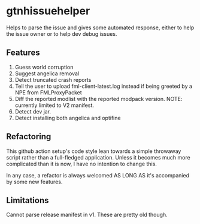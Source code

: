 # gtnhissuehelper

Helps to parse the issue and gives some automated response, either to help the issue owner or to help dev debug issues.

## Features

1. Guess world corruption
2. Suggest angelica removal
3. Detect truncated crash reports
4. Tell the user to upload fml-client-latest.log instead if being greeted by a NPE from FMLProxyPacket
5. Diff the reported modlist with the reported modpack version. NOTE: currently limited to V2 manifest. 
6. Detect dev jar.
7. Detect installing both angelica and optifine 

## Refactoring

This github action setup's code style lean towards a simple throwaway script rather than a full-fledged application.
Unless it becomes much more complicated than it is now, I have no intention to change this.

In any case, a refactor is always welcomed AS LONG AS it's accompanied by some new features. 

## Limitations

Cannot parse release manifest in v1. These are pretty old though.